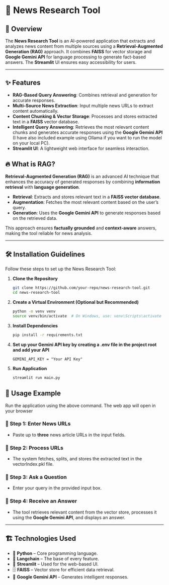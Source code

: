 # 📰 News Research Tool

## 📌 Overview
The **News Research Tool** is an AI-powered application that extracts and analyzes news content from multiple sources using a **Retrieval-Augmented Generation (RAG)** approach. It combines **FAISS** for vector storage and **Google Gemini API** for language processing to generate fact-based answers. The **Streamlit** UI ensures easy accessibility for users.  

---

## ✨ Features
- **RAG-Based Query Answering**: Combines retrieval and generation for accurate responses.
- **Multi-Source News Extraction**: Input multiple news URLs to extract content automatically.
- **Content Chunking & Vector Storage**: Processes and stores extracted text in a **FAISS** vector database.
- **Intelligent Query Answering**: Retrieves the most relevant content chunks and generates accurate responses using the **Google Gemini API** (I have also included example using Ollama if you want to run the model on your local PC).
- **Streamlit UI**: A lightweight web interface for seamless interaction.


## 🔥 What is RAG?  
**Retrieval-Augmented Generation (RAG)** is an advanced AI technique that enhances the accuracy of generated responses by combining **information retrieval** with **language generation**.  
- **Retrieval**: Extracts and stores relevant text in a **FAISS vector database**.  
- **Augmentation**: Fetches the most relevant content based on the user’s query.  
- **Generation**: Uses the **Google Gemini API** to generate responses based on the retrieved data.  

This approach ensures **factually grounded** and **context-aware** answers, making the tool reliable for news analysis.  

---

## 🛠️ Installation Guidelines
Follow these steps to set up the News Research Tool:

1. **Clone the Repository**
   ```bash
   git clone https://github.com/your-repo/news-research-tool.git
   cd news-research-tool

2. **Create a Virtual Environment (Optional but Recommended)**
   ```bash
   python -m venv venv
   source venv/bin/activate  # On Windows, use: venv\Scripts\activate

3. **Install Dependencies**
   ```bash
   pip install -r requirements.txt
   
4. **Set up your Gemini API key by creating a .env file in the project root and add your API**
   ```
   GEMINI_API_KEY = "Your API Key"

5. **Run Application**
   ```bash
   streamlit run main.py

## 🚀 Usage Example  

Run the application using the above command. The web app will open in your browser

### 🔹 Step 1: Enter News URLs  
- Paste up to **three** news article URLs in the input fields.  

### 🔹 Step 2: Process URLs  
- The system fetches, splits, and stores the extracted text in the vectorIndex.pkl file.  

### 🔹 Step 3: Ask a Question  
- Enter your query in the provided input box.  

### 🔹 Step 4: Receive an Answer  
- The tool retrieves relevant content from the vector store, processes it using the **Google Gemini API**, and displays an answer.  

---

## 🏗️ Technologies Used  
- 🐍 **Python** – Core programming language.  
- 🔗 **Langchain** – The base of every feature.
- 🎨 **Streamlit** – Used for the web-based UI.  
- 🗄️ **FAISS** – Vector store for efficient data retrieval.  
- 🧠 **Google Gemini API** – Generates intelligent responses.   
